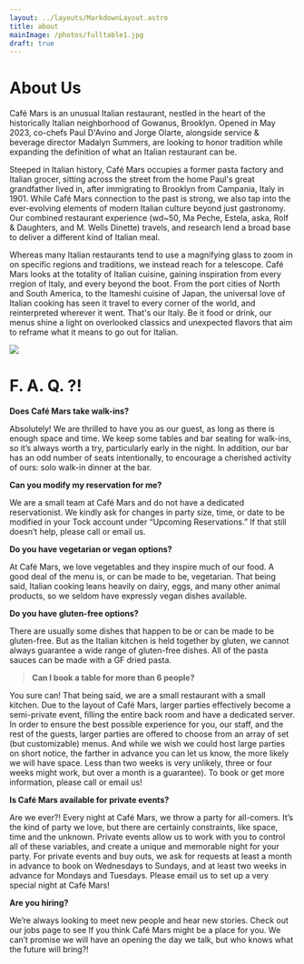 ```yaml
---
layout: ../layouts/MarkdownLayout.astro
title: about
mainImage: /photos/fulltable1.jpg
draft: true
---
```


# About Us

Café Mars is an unusual Italian restaurant, nestled in the heart of the historically Italian neighborhood of Gowanus, Brooklyn. Opened in May 2023, co-chefs Paul D'Avino and Jorge Olarte, alongside service & beverage director Madalyn Summers, are looking to honor tradition while expanding the definition of what an Italian restaurant can be.

Steeped in Italian history, Café Mars occupies a former pasta factory and Italian grocer, sitting across the street from the home Paul's great grandfather lived in, after immigrating to Brooklyn from Campania, Italy in 1901. While Café Mars connection to the past is strong, we also tap into the ever-evolving elements of modern Italian culture beyond just gastronomy. Our combined restaurant experience (wd~50, Ma Peche, Estela, aska, Rolf & Daughters, and M. Wells Dinette) travels, and research lend a broad base to deliver a different kind of Italian meal.

Whereas many Italian restaurants tend to use a magnifying glass to zoom in on specific regions and traditions, we instead reach for a telescope. Café Mars looks at the totality of Italian cuisine, gaining inspiration from every rregion of Italy, and every beyond the boot. From the port cities of North and South America, to the Itameshi cuisine of Japan, the universal love of Italian cooking has seen it travel to every corner of the world, and reinterpreted wherever it went. That's our Italy. Be it food or drink, our menus shine a light on overlooked classics and unexpected flavors that aim to reframe what it means to go out for Italian.

![](/nightfullbuilding_capeesh.jpg)

# F. A. Q. ?!

**Does Café Mars take walk-ins?**

Absolutely! We are thrilled to have you as our guest, as long as there is enough space and time. We keep some tables and bar seating for walk-ins, so it’s always worth a try, particularly early in the night. In addition, our bar has an odd number of seats intentionally, to encourage a cherished activity of ours: solo walk-in dinner at the bar.

**Can you modify my reservation for me?**

We are a small team at Café Mars and do not have a dedicated reservationist. We kindly ask for changes in party size, time, or date to be modified in your Tock account under “Upcoming Reservations.” If that still doesn’t help, please call or email us. 

**Do you have vegetarian or vegan options?**

At Café Mars, we love vegetables and they inspire much of our food. A good deal of the menu is, or can be made to be, vegetarian. That being said, Italian cooking leans heavily on dairy, eggs, and many other animal products, so we seldom have expressly vegan dishes available.

**Do you have gluten-free options?**

There are usually some dishes that happen to be or can be made to be gluten-free. But as the Italian kitchen is held together by gluten, we cannot always guarantee a wide range of gluten-free dishes. All of the pasta sauces can be made with a GF dried pasta. 

> **Can I book a table for more than 6 people?**

You sure can! That being said, we are a small restaurant with a small kitchen. Due to the layout of Café Mars, larger parties effectively become a semi-private event, filling the entire back room and have a dedicated server. In order to ensure the best possible experience for you, our staff, and the rest of the guests, larger parties are offered to choose from an array of set (but customizable) menus. And while we wish we could host large parties on short notice, the farther in advance you can let us know, the more likely we will have space. Less than two weeks is very unlikely, three or four weeks might work, but over a month is a guarantee). To book or get more information, please call or email us!

**Is Café Mars available for private events?**

Are we ever?! Every night at Café Mars, we throw a party for all-comers. It’s the kind of party we love, but there are certainly constraints, like space, time and the unknown. Private events allow us to work with you to control all of these variables, and create a unique and memorable night for your party. For private events and buy outs, we ask for requests at least a month in advance to book on Wednesdays to Sundays, and at least two weeks in advance for Mondays and Tuesdays. Please email us to set up a very special night at Café Mars!

**Are you hiring?**

We’re always looking to meet new people and hear new stories. Check out our jobs page to see If you think Café Mars might be a place for you. We can’t promise we will have an opening the day we talk, but who knows what the future will bring?!
